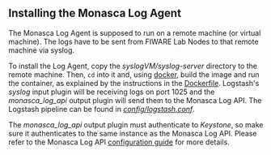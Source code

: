 ## Installing the Monasca Log Agent
The Monasca Log Agent is supposed to run on a remote machine (or virtual machine). The logs have to be sent from FIWARE Lab Nodes to that remote machine via syslog.

To install the Log Agent, copy the *syslogVM/syslog-server* directory to the remote machine. Then, `cd` into it and, using [docker][1], build the image and run the container, as explained by the instructions in the [Dockerfile][2]. Logstash's *syslog* input plugin will be receiving logs on port 1025 and the *monasca_log_api* output plugin will send them to the Monasca Log API. The Logstash pipeline can be found in [*config/logstash.conf*][3].

The *monasca_log_api* output plugin must authenticate to *Keystone*, so make sure it authenticates to the same instance as the Monasca Log API. Please refer to the Monasca Log API [configuration guide][4] for more details.

[1]:https://www.docker.com/
[2]:https://github.com/martel-innovate/deep-log-monasca-elk/blob/master/syslogVM/syslog-server/Dockerfile
[3]:https://github.com/martel-innovate/deep-log-monasca-elk/blob/master/syslogVM/syslog-server/config/logstash.conf
[4]:https://github.com/martel-innovate/deep-log-monasca-elk/blob/master/doc/manuals/install/3-monasca.md
